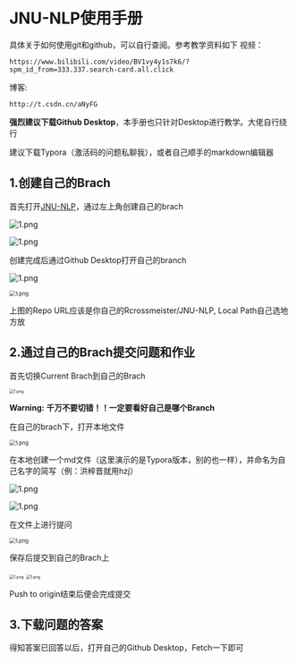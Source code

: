 # JNU-NLP使用手册

具体关于如何使用git和github，可以自行查阅。参考教学资料如下
视频：

```
https://www.bilibili.com/video/BV1vy4y1s7k6/?spm_id_from=333.337.search-card.all.click
```

博客:

```
http://t.csdn.cn/aNyFG
```

__强烈建议下载Github Desktop__，本手册也只针对Desktop进行教学。大佬自行绕行

建议下载Typora（激活码的问题私聊我），或者自己顺手的markdown编辑器

## 1.创建自己的Brach

首先打开[JNU-NLP](https://github.com/Rcrossmeister/JNU-NLP/)，通过左上角创建自己的brach

<img src="https://github.com/Rcrossmeister/JNU-NLP/blob/main/Figure/1.png?raw=true" alt="1.png"  />

![1.png](https://github.com/Rcrossmeister/JNU-NLP/blob/main/Figure/2.png?raw=true)

创建完成后通过Github Desktop打开自己的branch

![1.png](https://github.com/Rcrossmeister/JNU-NLP/blob/main/Figure/3.png?raw=true)

<img src="https://github.com/Rcrossmeister/JNU-NLP/blob/main/Figure/4.png?raw=true" alt="1.png" style="zoom:67%;" />

上图的Repo URL应该是你自己的Rcrossmeister/JNU-NLP, Local Path自己选地方放

## 2.通过自己的Brach提交问题和作业

首先切换Current Brach到自己的Brach

<img src="https://github.com/Rcrossmeister/JNU-NLP/blob/main/Figure/5.png?raw=true" alt="1.png" style="zoom:50%;" />

**Warning:**  **千万不要切错！！一定要看好自己是哪个Branch**

在自己的brach下，打开本地文件

<img src="https://github.com/Rcrossmeister/JNU-NLP/blob/main/Figure/6.png?raw=true" alt="1.png" style="zoom:67%;" />

在本地创建一个md文件（这里演示的是Typora版本，别的也一样），并命名为自己名字的简写（例：洪梓晋就用hzj）

![1.png](https://github.com/Rcrossmeister/JNU-NLP/blob/main/Figure/7.png?raw=true)

![1.png](https://github.com/Rcrossmeister/JNU-NLP/blob/main/Figure/8.png?raw=true)

在文件上进行提问

<img src="https://github.com/Rcrossmeister/JNU-NLP/blob/main/Figure/9.png?raw=true" alt="1.png" style="zoom:67%;" />

保存后提交到自己的Brach上

<img src="https://github.com/Rcrossmeister/JNU-NLP/blob/main/Figure/10.png?raw=true" alt="1.png" style="zoom:50%;" />

<img src="https://github.com/Rcrossmeister/JNU-NLP/blob/main/Figure/11.png?raw=true" alt="1.png" style="zoom:50%;" />

Push to origin结束后便会完成提交

## 3.下载问题的答案

得知答案已回答以后，打开自己的Github Desktop，Fetch一下即可

